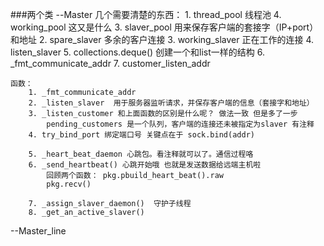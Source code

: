 
<!-- master文件的主要作用是什么呢？ -->

###两个类
--Master
    几个需要清楚的东西：
        1. thread_pool  线程池
        4. working_pool  这又是什么
        3. slaver_pool 用来保存客户端的套接字（IP+port）和地址
        2. spare_slaver  多余的客户连接
        3. working_slaver  正在工作的连接
        4. listen_slaver
        5. collections.deque() 创建一个和list一样的结构
        6. _fmt_communicate_addr
        7. customer_listen_addr

    函数：
        1. _fmt_communicate_addr
        2. _listen_slaver  用于服务器监听请求，并保存客户端的信息（套接字和地址）
        3. _listen_customer 和上面函数的区别是什么呢？ 做法一致 但是多了一步
            pending_customers 是一个队列，客户端的连接还未被指定为slaver 有注释
        4. try_bind_port 绑定端口号 关键点在于 sock.bind(addr)

        5. _heart_beat_daemon 心跳包。看注释就可以了。通信过程咯
        6. _send_heartbeat() 心跳开始哦 也就是发送数据给远端主机啦
            回顾两个函数： pkg.pbuild_heart_beat().raw
            pkg.recv()

        7. _assign_slaver_daemon()  守护子线程
        8. _get_an_active_slaver()
--Master_line